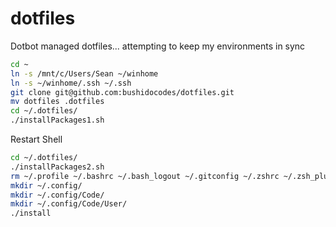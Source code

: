 # dotfiles
Dotbot managed dotfiles... attempting to keep my environments in sync


```sh
cd ~
ln -s /mnt/c/Users/Sean ~/winhome  
ln -s ~/winhome/.ssh ~/.ssh
git clone git@github.com:bushidocodes/dotfiles.git
mv dotfiles .dotfiles
cd ~/.dotfiles/
./installPackages1.sh
```

Restart Shell

```sh
cd ~/.dotfiles/
./installPackages2.sh
rm ~/.profile ~/.bashrc ~/.bash_logout ~/.gitconfig ~/.zshrc ~/.zsh_plugins.txt
mkdir ~/.config/  
mkdir ~/.config/Code/ 
mkdir ~/.config/Code/User/
./install
```

